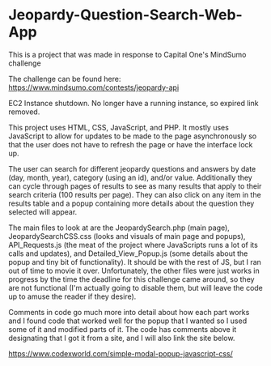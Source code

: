 # Jeopardy-Question-Search-Web-App
This is a project that was made in response to Capital One's MindSumo challenge

The challenge can be found here:
https://www.mindsumo.com/contests/jeopardy-api

EC2 Instance shutdown. No longer have a running instance, so expired link removed.

This project uses HTML, CSS, JavaScript, and PHP. It mostly uses JavaScript to allow for updates to be made to the page asynchronously so that the user does not have to refresh the page or have the interface lock up.

The user can search for different jeopardy questions and answers by date (day, month, year), category (using an id), and/or value. Additionally they can cycle through pages of results to see as many results that apply to their search criteria (100 results per page). They can also click on any item in the results table and a popup containing more details about the question they selected will appear.

The main files to look at are the JeopardySearch.php (main page), JeopardySearchCSS.css (looks and visuals of main page and popups), API_Requests.js (the meat of the project where JavaScripts runs a lot of its calls and updates), and Detailed_View_Popup.js (some details about the popup and tiny bit of functionality). It should be with the rest of JS, but I ran out of time to movie it over. Unfortunately, the other files were just works in progress by the time the deadline for this challenge came around, so they are not functional (I'm actually going to disable them, but will leave the code up to amuse the reader if they desire).

Comments in code go much more into detail about how each part works and I found code that worked well for the popup that I wanted so I used some of it and modified parts of it. The code has comments above it designating that I got it from a site, and I will also link the site below.

https://www.codexworld.com/simple-modal-popup-javascript-css/










